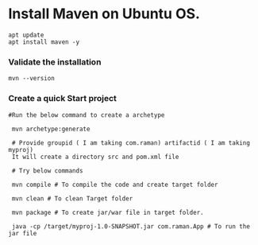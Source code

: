 # Install Maven on Ubuntu OS.
    apt update
    apt install maven -y

### Validate the installation
    mvn --version

### Create a quick Start project
   
    #Run the below command to create a archetype
    
     mvn archetype:generate 
     
     # Provide groupid ( I am taking com.raman) artifactid ( I am taking myproj) 
     It will create a directory src and pom.xml file
     
     # Try below commands
     
     mvn compile # To compile the code and create target folder
     
     mvn clean # To clean Target folder
     
     mvn package # To create jar/war file in target folder.
     
     java -cp /target/myproj-1.0-SNAPSHOT.jar com.raman.App # To run the jar file
     
     
     
     
     
    
